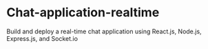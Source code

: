 # Chat-application-realtime
Build and deploy a real-time chat application using React.js, Node.js, Express.js, and Socket.io
